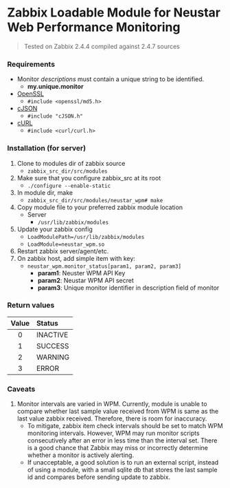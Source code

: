 # Zabbix Loadable Module for Neustar Web Performance Monitoring
> Tested on Zabbix 2.4.4 compiled against 2.4.7 sources

### Requirements
- Monitor *descriptions* must contain a unique string to be identified.
  - **my.unique.monitor**
- [OpenSSL](https://www.openssl.org/docs/manmaster/ssl/ssl.html)
  - `#include <openssl/md5.h>`
 - [cJSON](https://sourceforge.net/projects/cjson/)
   - `#include "cJSON.h"`
 - [cURL](https://curl.haxx.se/libcurl/c/)
   - `#include <curl/curl.h>`
### Installation (for server)
1. Clone to modules dir of zabbix source
    - `zabbix_src_dir/src/modules`
2. Make sure that you configure zabbix_src at its root
   - `./configure --enable-static`
3. In module dir, make
   - `zabbix_src_dir/src/modules/neustar_wpm# make`
4. Copy module file to your preferred zabbix module location
   - Server
     - `/usr/lib/zabbix/modules`
5. Update your zabbix config
   - `LoadModulePath=/usr/lib/zabbix/modules`
   - `LoadModule=neustar_wpm.so`
6. Restart zabbix server/agent/etc.
7. On zabbix host, add simple item with key:
   - `neustar_wpm.monitor_status[param1, param2, param3]`
     - **param1**: Neuster WPM API Key
     - **param2**: Neustar WPM API secret
     - **param3**: Unique monitor identifier in description field of monitor

### Return values

| Value         | Status        |
|:-------------:|:------------- |
| 0             | INACTIVE      |
| 1             | SUCCESS       |
| 2             | WARNING       |
| 3             | ERROR         |

### Caveats
1. Monitor intervals are varied in WPM. Currently, module is unable to compare whether last sample value received from WPM is same as the last value zabbix received. Therefore, there is room for inaccuracy.
   - To mitigate, zabbix item check intervals should be set to match WPM monitoring intervals. However, WPM may run monitor scripts consecutively after an error in less time than the interval set. There is a good chance that Zabbix may miss or incorrectly determine whether a monitor is actively alerting.
   - If unacceptable, a good solution is to run an external script, instead of using a module, with a small sqlite db that stores the last sample id and compares before sending update to zabbix.
